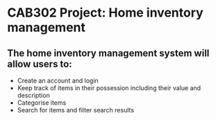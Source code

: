 # CAB302 Project: Home inventory management


## The home inventory management system will allow users to:
- Create an account and login
- Keep track of items in their possession including their value and description
- Categorise items
- Search for items and filter search results
